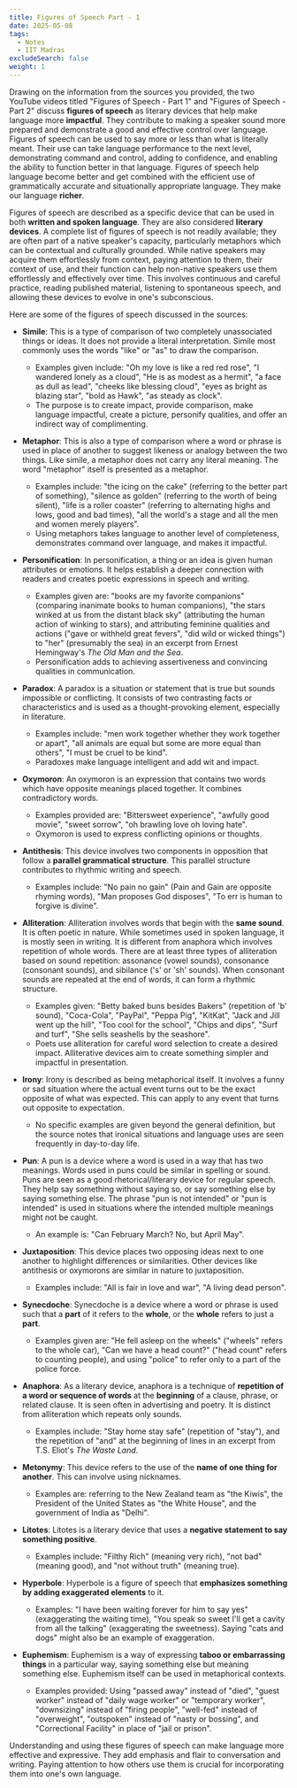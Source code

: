 ```yaml
---
title: Figures of Speech Part - 1
date: 2025-05-08
tags:
  - Notes 
  - IIT Madras
excludeSearch: false
weight: 1
---
```


Drawing on the information from the sources you provided, the two YouTube videos titled "Figures of Speech - Part 1" and "Figures of Speech - Part 2" discuss **figures of speech** as literary devices that help make language more **impactful**. They contribute to making a speaker sound more prepared and demonstrate a good and effective control over language. Figures of speech can be used to say more or less than what is literally meant. Their use can take language performance to the next level, demonstrating command and control, adding to confidence, and enabling the ability to function better in that language. Figures of speech help language become better and get combined with the efficient use of grammatically accurate and situationally appropriate language. They make our language **richer**.

Figures of speech are described as a specific device that can be used in both **written and spoken language**. They are also considered **literary devices**. A complete list of figures of speech is not readily available; they are often part of a native speaker's capacity, particularly metaphors which can be contextual and culturally grounded. While native speakers may acquire them effortlessly from context, paying attention to them, their context of use, and their function can help non-native speakers use them effortlessly and effectively over time. This involves continuous and careful practice, reading published material, listening to spontaneous speech, and allowing these devices to evolve in one's subconscious.

Here are some of the figures of speech discussed in the sources:

*   **Simile**: This is a type of comparison of two completely unassociated things or ideas. It does not provide a literal interpretation. Simile most commonly uses the words "like" or "as" to draw the comparison.
    *   Examples given include: "Oh my love is like a red red rose", "I wandered lonely as a cloud", "He is as modest as a hermit", "a face as dull as lead", "cheeks like blessing cloud", "eyes as bright as blazing star", "bold as Hawk", "as steady as clock".
    *   The purpose is to create impact, provide comparison, make language impactful, create a picture, personify qualities, and offer an indirect way of complimenting.

*   **Metaphor**: This is also a type of comparison where a word or phrase is used in place of another to suggest likeness or analogy between the two things. Like simile, a metaphor does not carry any literal meaning. The word "metaphor" itself is presented as a metaphor.
    *   Examples include: "the icing on the cake" (referring to the better part of something), "silence as golden" (referring to the worth of being silent), "life is a roller coaster" (referring to alternating highs and lows, good and bad times), "all the world's a stage and all the men and women merely players".
    *   Using metaphors takes language to another level of completeness, demonstrates command over language, and makes it impactful.

*   **Personification**: In personification, a thing or an idea is given human attributes or emotions. It helps establish a deeper connection with readers and creates poetic expressions in speech and writing.
    *   Examples given are: "books are my favorite companions" (comparing inanimate books to human companions), "the stars winked at us from the distant black sky" (attributing the human action of winking to stars), and attributing feminine qualities and actions ("gave or withheld great fevers", "did wild or wicked things") to "her" (presumably the sea) in an excerpt from Ernest Hemingway's *The Old Man and the Sea*.
    *   Personification adds to achieving assertiveness and convincing qualities in communication.

*   **Paradox**: A paradox is a situation or statement that is true but sounds impossible or conflicting. It consists of two contrasting facts or characteristics and is used as a thought-provoking element, especially in literature.
    *   Examples include: "men work together whether they work together or apart", "all animals are equal but some are more equal than others", "I must be cruel to be kind".
    *   Paradoxes make language intelligent and add wit and impact.

*   **Oxymoron**: An oxymoron is an expression that contains two words which have opposite meanings placed together. It combines contradictory words.
    *   Examples provided are: "Bittersweet experience", "awfully good movie", "sweet sorrow", "oh brawling love oh loving hate".
    *   Oxymoron is used to express conflicting opinions or thoughts.

*   **Antithesis**: This device involves two components in opposition that follow a **parallel grammatical structure**. This parallel structure contributes to rhythmic writing and speech.
    *   Examples include: "No pain no gain" (Pain and Gain are opposite rhyming words), "Man proposes God disposes", "To err is human to forgive is divine".

*   **Alliteration**: Alliteration involves words that begin with the **same sound**. It is often poetic in nature. While sometimes used in spoken language, it is mostly seen in writing. It is different from anaphora which involves repetition of whole words. There are at least three types of alliteration based on sound repetition: assonance (vowel sounds), consonance (consonant sounds), and sibilance ('s' or 'sh' sounds). When consonant sounds are repeated at the end of words, it can form a rhythmic structure.
    *   Examples given: "Betty baked buns besides Bakers" (repetition of 'b' sound), "Coca-Cola", "PayPal", "Peppa Pig", "KitKat", "Jack and Jill went up the hill", "Too cool for the school", "Chips and dips", "Surf and turf", "She sells seashells by the seashore".
    *   Poets use alliteration for careful word selection to create a desired impact. Alliterative devices aim to create something simpler and impactful in presentation.

*   **Irony**: Irony is described as being metaphorical itself. It involves a funny or sad situation where the actual event turns out to be the exact opposite of what was expected. This can apply to any event that turns out opposite to expectation.
    *   No specific examples are given beyond the general definition, but the source notes that ironical situations and language uses are seen frequently in day-to-day life.

*   **Pun**: A pun is a device where a word is used in a way that has two meanings. Words used in puns could be similar in spelling or sound. Puns are seen as a good rhetorical/literary device for regular speech. They help say something without saying so, or say something else by saying something else. The phrase "pun is not intended" or "pun is intended" is used in situations where the intended multiple meanings might not be caught.
    *   An example is: "Can February March? No, but April May".

*   **Juxtaposition**: This device places two opposing ideas next to one another to highlight differences or similarities. Other devices like antithesis or oxymorons are similar in nature to juxtaposition.
    *   Examples include: "All is fair in love and war", "A living dead person".

*   **Synecdoche**: Synecdoche is a device where a word or phrase is used such that a **part** of it refers to the **whole**, or the **whole** refers to just a **part**.
    *   Examples given are: "He fell asleep on the wheels" ("wheels" refers to the whole car), "Can we have a head count?" ("head count" refers to counting people), and using "police" to refer only to a part of the police force.

*   **Anaphora**: As a literary device, anaphora is a technique of **repetition of a word or sequence of words** at the **beginning** of a clause, phrase, or related clause. It is seen often in advertising and poetry. It is distinct from alliteration which repeats only sounds.
    *   Examples include: "Stay home stay safe" (repetition of "stay"), and the repetition of "and" at the beginning of lines in an excerpt from T.S. Eliot's *The Waste Land*.

*   **Metonymy**: This device refers to the use of the **name of one thing for another**. This can involve using nicknames.
    *   Examples are: referring to the New Zealand team as "the Kiwis", the President of the United States as "the White House", and the government of India as "Delhi".

*   **Litotes**: Litotes is a literary device that uses a **negative statement to say something positive**.
    *   Examples include: "Filthy Rich" (meaning very rich), "not bad" (meaning good), and "not without truth" (meaning true).

*   **Hyperbole**: Hyperbole is a figure of speech that **emphasizes something by adding exaggerated elements** to it.
    *   Examples: "I have been waiting forever for him to say yes" (exaggerating the waiting time), "You speak so sweet I'll get a cavity from all the talking" (exaggerating the sweetness). Saying "cats and dogs" might also be an example of exaggeration.

*   **Euphemism**: Euphemism is a way of expressing **taboo or embarrassing things** in a particular way, saying something else but meaning something else. Euphemism itself can be used in metaphorical contexts.
    *   Examples provided: Using "passed away" instead of "died", "guest worker" instead of "daily wage worker" or "temporary worker", "downsizing" instead of "firing people", "well-fed" instead of "overweight", "outspoken" instead of "nasty or bossing", and "Correctional Facility" in place of "jail or prison".

Understanding and using these figures of speech can make language more effective and expressive. They add emphasis and flair to conversation and writing. Paying attention to how others use them is crucial for incorporating them into one's own language.


